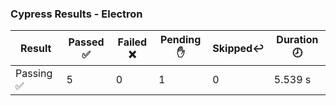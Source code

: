 ### Cypress Results - Electron

| Result |Passed :white_check_mark: | Failed :x:|Pending :hand:|Skipped:leftwards_arrow_with_hook:|Duration :clock8: |
|--|--|--|--|--|--|
|Passing :white_check_mark:  | 5|0|1|0| 5.539 s|